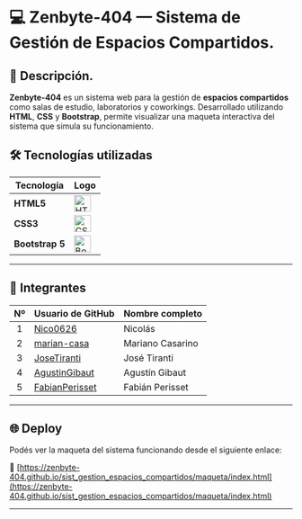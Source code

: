 # 💻 Zenbyte-404 — Sistema de Gestión de Espacios Compartidos.

## 🚀 Descripción.

**Zenbyte-404** es un sistema web para la gestión de **espacios compartidos** como salas de estudio, laboratorios y coworkings. Desarrollado utilizando **HTML**, **CSS** y **Bootstrap**, permite visualizar una maqueta interactiva del sistema que simula su funcionamiento.
## 🛠️ Tecnologías utilizadas

| Tecnología     | Logo |
|----------------|------|
| **HTML5**      | <img src="https://cdn.jsdelivr.net/gh/devicons/devicon/icons/html5/html5-original.svg" alt="HTML5" width="30" height="30"/> |
| **CSS3**       | <img src="https://cdn.jsdelivr.net/gh/devicons/devicon/icons/css3/css3-original.svg" alt="CSS3" width="30" height="30"/> |
| **Bootstrap 5**| <img src="https://cdn.jsdelivr.net/gh/devicons/devicon/icons/bootstrap/bootstrap-original.svg" alt="Bootstrap" width="30" height="30"/> |

---

## 👥 Integrantes

| Nº | Usuario de GitHub | Nombre completo |
|:--:|:------------------|:----------------|
| 1  | [Nico0626](https://github.com/Nico0626) | Nicolás |
| 2  | [marian-casa](https://github.com/marian-casa) | Mariano Casarino |
| 3  | [JoseTiranti](https://github.com/JoseTiranti) | José Tiranti |
| 4  | [AgustinGibaut](https://github.com/AgustinGibaut) | Agustín Gibaut |
| 5  | [FabianPerisset](https://github.com/FabianPerisset) | Fabián Perisset |

---

## 🌐 Deploy

Podés ver la maqueta del sistema funcionando desde el siguiente enlace:

🔗 [https://zenbyte-404.github.io/sist_gestion_espacios_compartidos/maqueta/index.html](https://zenbyte-404.github.io/sist_gestion_espacios_compartidos/maqueta/index.html)

---
